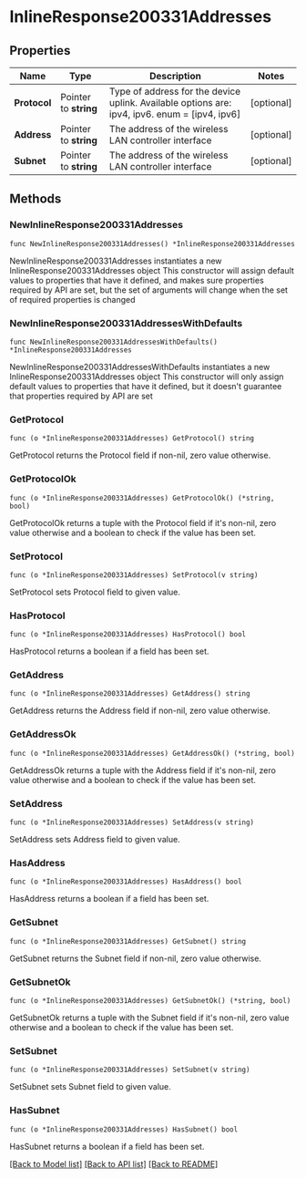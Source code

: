 # InlineResponse200331Addresses

## Properties

Name | Type | Description | Notes
------------ | ------------- | ------------- | -------------
**Protocol** | Pointer to **string** | Type of address for the device uplink. Available options are: ipv4, ipv6. enum &#x3D; [ipv4, ipv6] | [optional] 
**Address** | Pointer to **string** | The address of the wireless LAN controller interface | [optional] 
**Subnet** | Pointer to **string** | The address of the wireless LAN controller interface | [optional] 

## Methods

### NewInlineResponse200331Addresses

`func NewInlineResponse200331Addresses() *InlineResponse200331Addresses`

NewInlineResponse200331Addresses instantiates a new InlineResponse200331Addresses object
This constructor will assign default values to properties that have it defined,
and makes sure properties required by API are set, but the set of arguments
will change when the set of required properties is changed

### NewInlineResponse200331AddressesWithDefaults

`func NewInlineResponse200331AddressesWithDefaults() *InlineResponse200331Addresses`

NewInlineResponse200331AddressesWithDefaults instantiates a new InlineResponse200331Addresses object
This constructor will only assign default values to properties that have it defined,
but it doesn't guarantee that properties required by API are set

### GetProtocol

`func (o *InlineResponse200331Addresses) GetProtocol() string`

GetProtocol returns the Protocol field if non-nil, zero value otherwise.

### GetProtocolOk

`func (o *InlineResponse200331Addresses) GetProtocolOk() (*string, bool)`

GetProtocolOk returns a tuple with the Protocol field if it's non-nil, zero value otherwise
and a boolean to check if the value has been set.

### SetProtocol

`func (o *InlineResponse200331Addresses) SetProtocol(v string)`

SetProtocol sets Protocol field to given value.

### HasProtocol

`func (o *InlineResponse200331Addresses) HasProtocol() bool`

HasProtocol returns a boolean if a field has been set.

### GetAddress

`func (o *InlineResponse200331Addresses) GetAddress() string`

GetAddress returns the Address field if non-nil, zero value otherwise.

### GetAddressOk

`func (o *InlineResponse200331Addresses) GetAddressOk() (*string, bool)`

GetAddressOk returns a tuple with the Address field if it's non-nil, zero value otherwise
and a boolean to check if the value has been set.

### SetAddress

`func (o *InlineResponse200331Addresses) SetAddress(v string)`

SetAddress sets Address field to given value.

### HasAddress

`func (o *InlineResponse200331Addresses) HasAddress() bool`

HasAddress returns a boolean if a field has been set.

### GetSubnet

`func (o *InlineResponse200331Addresses) GetSubnet() string`

GetSubnet returns the Subnet field if non-nil, zero value otherwise.

### GetSubnetOk

`func (o *InlineResponse200331Addresses) GetSubnetOk() (*string, bool)`

GetSubnetOk returns a tuple with the Subnet field if it's non-nil, zero value otherwise
and a boolean to check if the value has been set.

### SetSubnet

`func (o *InlineResponse200331Addresses) SetSubnet(v string)`

SetSubnet sets Subnet field to given value.

### HasSubnet

`func (o *InlineResponse200331Addresses) HasSubnet() bool`

HasSubnet returns a boolean if a field has been set.


[[Back to Model list]](../README.md#documentation-for-models) [[Back to API list]](../README.md#documentation-for-api-endpoints) [[Back to README]](../README.md)


